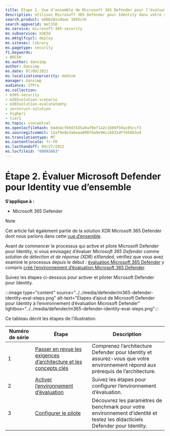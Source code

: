 ```yaml
---
title: Étape 2. Vue d’ensemble de Microsoft 365 Defender pour l’évaluation d’identité
description: Utilisez Microsoft 365 Defender pour Identity dans votre solution XDR Microsoft 365 Defender. Étapes pour l’évaluation de Microsoft 365 Defender pour Identity, y compris les exigences, l’activation ou l’activation de l’évaluation, et la configuration du pilote ou du test.
search.product: eADQiWindows 10XVcnh
search.appverid: met150
ms.service: microsoft-365-security
ms.subservice: m365d
ms.mktglfcycl: deploy
ms.sitesec: library
ms.pagetype: security
f1.keywords:
- NOCSH
ms.author: dansimp
author: dansimp
ms.date: 07/09/2021
ms.localizationpriority: medium
manager: dansimp
audience: ITPro
ms.collection:
- m365-security
- m365solution-scenario
- m365solution-evalutatemtp
- zerotrust-solution
- highpri
- tier1
ms.topic: conceptual
ms.openlocfilehash: 64de4cf69d7435a9af9ef1a2c1689f59ac85ccf3
ms.sourcegitcommit: 12af9e8e3a6eaa090fda9e98ccb831dff65863a4
ms.translationtype: MT
ms.contentlocale: fr-FR
ms.lasthandoff: 09/27/2022
ms.locfileid: "68092663"
---
```

# <a name="step-2-evaluate-microsoft-defender-for-identity-overview"></a>Étape 2. Évaluer Microsoft Defender pour Identity vue d’ensemble


**S’applique à :**
- Microsoft 365 Defender

> [!NOTE]
> Cet article fait également partie de la solution XDR Microsoft 365 Defender dont nous parlons dans cette [vue d’ensemble](eval-overview.md).

 Avant de commencer le processus qui active et pilote Microsoft Defender pour Identity, si vous envisagez d’évaluer *Microsoft 365 Defender comme solution de détection et de réponse (XDR) eXtended*, vérifiez que vous avez examiné le processus depuis le début : [évaluation Microsoft 365 Defender](eval-overview.md) y compris [créé l’environnement d’évaluation Microsoft 365 Defender](eval-create-eval-environment.md).
<br>

Suivez les étapes ci-dessous pour activer et piloter Microsoft Defender pour Identity.

:::image type="content" source="../../media/defender/m365-defender-identity-eval-steps.png" alt-text="Étapes d’ajout de Microsoft Defender pour Identity à l’environnement d’évaluation Microsoft Defender" lightbox="../../media/defender/m365-defender-identity-eval-steps.png":::

Ce tableau décrit les étapes de l’illustration.

| Numéro de série|Étape  |Description  |
|---------|---------|---------|
|1|[Passer en revue les exigences d’architecture et les concepts clés](eval-defender-identity-architecture.md)    | Comprenez l’architecture Defender pour Identity et assurez-vous que votre environnement répond aux prérequis de l’architecture.       |
|2|[Activer l’environnement d’évaluation](eval-defender-identity-enable-eval.md)     |   Suivez les étapes pour configurer l’environnement d’évaluation.      |
|3|[Configurer le pilote](eval-defender-identity-pilot.md)     |   Découvrez les paramètres de benchmark pour votre environnement d’identité et testez les didacticiels Defender pour Identity.     |
